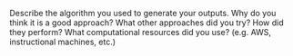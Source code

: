 Describe the algorithm you used to generate your outputs. Why do you think it is a good approach?
What other approaches did you try? How did they perform?
What computational resources did you use? (e.g. AWS, instructional machines, etc.)

